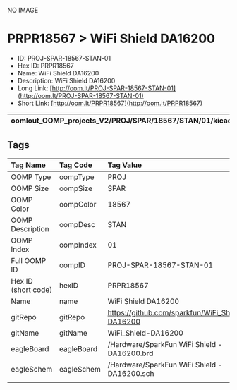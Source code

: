 


  
NO IMAGE  
# PRPR18567 > WiFi Shield DA16200

- ID: PROJ-SPAR-18567-STAN-01
- Hex ID: PRPR18567
- Name: WiFi Shield DA16200
- Description: WiFi Shield DA16200
- Long Link: [http://oom.lt/PROJ-SPAR-18567-STAN-01](http://oom.lt/PROJ-SPAR-18567-STAN-01)
- Short Link: [http://oom.lt/PRPR18567](http://oom.lt/PRPR18567)
  

|oomlout_OOMP_projects_V2/PROJ/SPAR/18567/STAN/01/kicadPcb3dFront.png|oomlout_OOMP_projects_V2/PROJ/SPAR/18567/STAN/01/kicadPcb3dBack.png|oomlout_OOMP_projects_V2/PROJ/SPAR/18567/STAN/01/kicadPcb3d.png||
| :---: | :---: | :---: | :---: |

## Tags
  

|Tag Name|Tag Code|Tag Value|
| :--- | :--- | :--- |
|OOMP Type|oompType|PROJ|
|OOMP Size|oompSize|SPAR|
|OOMP Color|oompColor|18567|
|OOMP Description|oompDesc|STAN|
|OOMP Index|oompIndex|01|
|Full OOMP ID|oompID|PROJ-SPAR-18567-STAN-01|
|Hex ID (short code)|hexID|PRPR18567|
|Name|name|WiFi Shield DA16200|
|gitRepo|gitRepo|https://github.com/sparkfun/WiFi_Shield-DA16200|
|gitName|gitName|WiFi_Shield-DA16200|
|eagleBoard|eagleBoard|/Hardware/SparkFun WiFi Shield - DA16200.brd|
|eagleSchem|eagleSchem|/Hardware/SparkFun WiFi Shield - DA16200.sch|
||||
